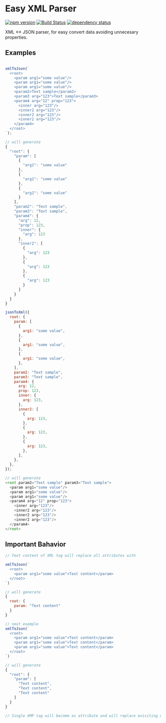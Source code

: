 # Easy XML Parser

[![npm version](https://badge.fury.io/js/easy-xml-parser.svg)](https://badge.fury.io/js/easy-xml-parser)
[![Build Status](https://travis-ci.org/Profesor08/easy-xml-parser.svg?branch=master)](https://travis-ci.org/Profesor08/easy-xml-parser)
[![dependency status](https://david-dm.org/profesor08/easy-xml-parser.svg)](https://david-dm.org/profesor08/easy-xml-parser)

XML <-> JSON parser, for easy convert data avoiding unnecesary properties.

## Examples

```JavaScript

xmlToJson(`
  <root>
    <param arg1="some value"/>
    <param arg1="some value"/>
    <param arg1="some value"/>
    <param2>Text sample</param2>
    <param3 arg="123">Text sample</param3>
    <param4 arg="12" prop="123">
      <inner arg="123"/>
      <inner2 arg="123"/>
      <inner2 arg="123"/>
      <inner2 arg="123"/>
    </param4>
  </root>
`);

// will generate
{
  "root": {
    "param": [
      {
        "arg1": "some value"
      },
      {
        "arg1": "some value"
      },
      {
        "arg1": "some value"
      }
    ],
    "param2": "Text sample",
    "param3": "Text sample",
    "param4": {
      "arg": 12,
      "prop": 123,
      "inner": {
        "arg": 123
      },
      "inner2": [
        {
          "arg": 123
        },
        {
          "arg": 123
        },
        {
          "arg": 123
        }
      ]
    }
  }
}

jsonToXml({
  root: {
    param: [
      {
        arg1: "some value",
      },
      {
        arg1: "some value",
      },
      {
        arg1: "some value",
      },
    ],
    param2: "Text sample",
    param3: "Text sample",
    param4: {
      arg: 12,
      prop: 123,
      inner: {
        arg: 123,
      },
      inner2: [
        {
          arg: 123,
        },
        {
          arg: 123,
        },
        {
          arg: 123,
        },
      ],
    },
  },
});

// will generate
<root param2="Text sample" param3="Text sample">
  <param arg1="some value"/>
  <param arg1="some value"/>
  <param arg1="some value"/>
  <param4 arg="12" prop="123">
    <inner arg="123"/>
    <inner2 arg="123"/>
    <inner2 arg="123"/>
    <inner2 arg="123"/>
  </param4>
</root>
```

## Important Bahavior

```JavaScript
// Text content of XML tag will replace all attributes with

xmlToJson(`
  <root>
    <param arg1="some value">Text content</param>
  </root>
`)

// will generate
{
  root: {
    param: "Text content"
  }
}

// next example
xmlToJson(`
  <root>
    <param arg1="some value">Text content</param>
    <param arg1="some value">Text content</param>
    <param arg1="some value">Text content</param>
  </root>
`)

// will generate
{
  "root": {
    "param": [
      "Text content",
      "Text content",
      "Text content"
    ]
  }
}

// Single XMP tag will become as attribute and will replace exisiting one with the same name

```
